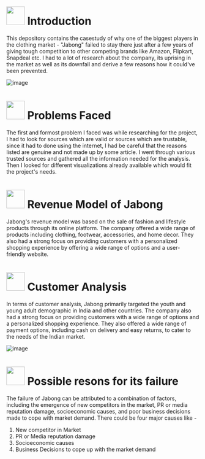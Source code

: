 #
# <img src="https://img.etimg.com/thumb/msid-53977463,width-650,height-488,imgsize-39195,,resizemode-75/.jpg" width="48" height="48"> **Introduction**

This depository contains the casestudy of why one of the biggest players in the clothing market - "Jabong" failed to stay there just after a few years of giving tough competition to other competing brands like Amazon, Flipkart, Snapdeal etc. I had to a lot of research about the company, its uprising in the market as well as its downfall and derive a few reasons how it could've been prevented.

![image](https://media.tenor.com/b5XOCepSxyYAAAAd/facebook-down-fix-facebook.gif)

# <img src="https://media.tenor.com/O3SstB9FDl8AAAAd/groot-problems.gif" width="48" height="48"> **Problems Faced**

The first and formost problem I faced was while researching for the project, I had to look for sources which are valid or sources which are trustable, since it had to done using the internet, I had be careful that the reasons listed are genuine and not made up by some article. I went through various trusted sources and gathered all the information needed for the analysis. Then I looked for different visualizations already available which would fit the project's needs.

# <img src="https://media.tenor.com/GTpcptu5S3YAAAAi/money-cash.gif" width="48" height="48"> **Revenue Model of Jabong**

Jabong's revenue model was based on the sale of fashion and lifestyle products through its online platform. The company offered a wide range of products including clothing, footwear, accessories, and home decor. They also had a strong focus on providing customers with a personalized shopping experience by offering a wide range of options and a user-friendly website.

# <img src="https://media.tenor.com/sIb0aX7ucb0AAAAi/carsome-customer-first.gif" width="48" height="48"> **Customer Analysis**

In terms of customer analysis, Jabong primarily targeted the youth and young adult demographic in India and other countries. The company also had a strong focus on providing customers with a wide range of options and a personalized shopping experience. They also offered a wide range of payment options, including cash on delivery and easy returns, to cater to the needs of the Indian market.

![image](https://media.tenor.com/h3NZ5USALGAAAAAC/why-me-asking.gif)

# <img src="https://media.tenor.com/33iojjaYpEMAAAAi/why-porque.gif" width="48" height="48"> **Possible resons for its failure**

The failure of Jabong can be attributed to a combination of factors, including the emergence of new competitors in the market, PR or media reputation damage, socioeconomic causes, and poor business decisions made to cope with market demand. There could be four major causes like -
   1. New competitor in Market
   2. PR or Media reputation damage
   3. Socioeconomic causes
   4. Business Decisions to cope up with the market demand


